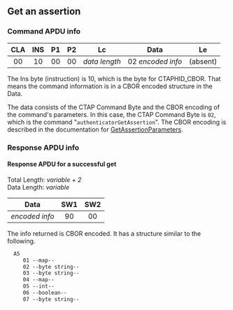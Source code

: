 <!-- Copyright 2022 Yubico AB

Licensed under the Apache License, Version 2.0 (the "License");
you may not use this file except in compliance with the License.
You may obtain a copy of the License at

    http://www.apache.org/licenses/LICENSE-2.0

Unless required by applicable law or agreed to in writing, software
distributed under the License is distributed on an "AS IS" BASIS,
WITHOUT WARRANTIES OR CONDITIONS OF ANY KIND, either express or implied.
See the License for the specific language governing permissions and
limitations under the License. -->

## Get an assertion

### Command APDU info

| CLA | INS | P1 | P2 |      Lc       |       Data        |    Le    |
|:---:|:---:|:--:|:--:|:-------------:|:-----------------:|:--------:| 
| 00  | 10  | 00 | 00 | *data length* | 02 *encoded info* | (absent) |

The Ins byte (instruction) is 10, which is the byte for CTAPHID_CBOR.
That means the command information is in a CBOR encoded structure in the
Data.

The data consists of the CTAP Command Byte and the CBOR encoding of the
command's parameters. In this case, the CTAP Command Byte is `02`,
which is the command "`authenticatorGetAssertion`". The CBOR encoding is
described in the documentation for
[GetAssertionParameters](xref:Yubico.YubiKey.Fido2.GetAssertionParameters).

### Response APDU info

#### Response APDU for a successful get

Total Length: *variable + 2*\
Data Length: *variable*

|      Data      | SW1 | SW2 |
|:--------------:|:---:|:---:|
| *encoded info* | 90  | 00  |

The info returned is CBOR encoded. It has a structure similar to the
following.

```txt
  A5
     01 --map--
     02 --byte string--
     03 --byte string--
     04 --map--
     05 --int--
     06 --boolean--
     07 --byte string--
```
